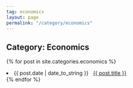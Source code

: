 ```yaml
---
tag: economics
layout: page
permalink: "/category/economics"
---
```

<h2>Category: Economics</h2>

{% for post in site.categories.economics %}
 <li><span>{{ post.date | date_to_string }}</span> &nbsp; <a href="{{ post.url }}">{{ post.title }}</a></li>
{% endfor %}